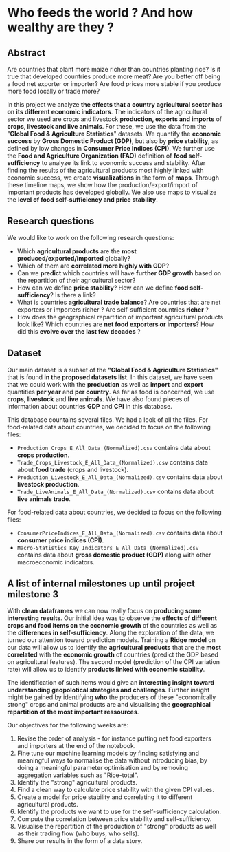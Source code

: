 # Who feeds the world ? And how wealthy are they ?

## Abstract
Are countries that plant more maize richer than countries planting rice? Is it true that developed countries produce more meat? Are you better off being a food net exporter or importer? Are food prices more stable if you produce more food locally or trade more?

In this project we analyze **the effects that a country agricultural sector has on its different economic indicators**. The indicators of the agricultural sector we used are crops and livestock **production, exports and imports** of **crops, livestock and live animals**. For these, we use the data from the "**Global Food & Agriculture Statistics**" datasets. We quantify the **economic success** by **Gross Domestic Product (GDP)**, but also by **price stability**, as defined by low changes in **Consumer Price Indices (CPI)**. We further use the **Food and Agriculture Organization (FAO)** definition of **food self-sufficiency** to analyze its link to economic success and stability. 
After finding the results of the agricultural products most highly linked with economic success, we create **visualizations** in the form of **maps**. Through these timeline maps, we show how the production/export/import of important products has developed globally. We also use maps to visualize the **level of food self-sufficiency and price stability**.

## Research questions
We would like to work on the following research questions:

- Which **agricultural products** are the **most produced/exported/imported** globally?
- Which of them are **correlated more highly with GDP**?
- Can we **predict** which countries will have **further GDP growth** based on the repartition of their agricultural sector?
- How can we define **price stability**? How can we define **food self-sufficiency**? Is there a link?
- What is countries **agricultural trade balance**? Are countries that are net exporters or importers richer ? Are self-sufficient countries **richer** ?
- How does the geographical repartition of important agricultural products look like? Which countries are **net food exporters or importers**? How did this **evolve over the last few decades** ?

## Dataset
Our main dataset is a subset of the **"Global Food & Agriculture Statistics"** that is found **in the proposed datasets list**. In this dataset, we have seen that we could work with the **production** as well as **import** and **export** quantities **per year** and **per country**. As far as food is concerned, we use **crops**, **livestock** and **live animals**. We have also found pieces of information about countries **GDP** and **CPI** in this database.

This database countains several files. We had a look of all the files. For food-related data about countries, we decided to focus on the following files:
- `Production_Crops_E_All_Data_(Normalized).csv` contains data about **crops production**.
- `Trade_Crops_Livestock_E_All_Data_(Normalized).csv` contains data about **food trade** (crops and livestock).
- `Production_Livestock_E_All_Data_(Normalized).csv` contains data about **livestock production**.
- `Trade_LiveAnimals_E_All_Data_(Normalized).csv` contains data about **live animals trade**.

For food-related data about countries, we decided to focus on the following files:
- `ConsumerPriceIndices_E_All_Data_(Normalized).csv` contains data about **consumer price indices (CPI)**.
- `Macro-Statistics_Key_Indicators_E_All_Data_(Normalized).csv` contains data about **gross domestic product (GDP)** along with other macroeconomic indicators.

## A list of internal milestones up until project milestone 3
With **clean dataframes** we can now really focus on **producing some interesting results**. Our initial idea was to observe the **effects of different crops and food items on the economic growth** of the countries as well as the **differences in self-sufficiency**. Along the exploration of the data, we turned our attention toward prediction models. Training a **Ridge model** on our data will allow us to identify the **agricultural products** that are the **most correlated** with the **economic growth** of countries (predict the GDP based on agricultural features). The second model (prediction of the CPI variation rate) will allow us to identify **products linked with economic stability**.  

The identification of such items would give an **interesting insight toward understanding geopolotical strategies and challenges**. Further insight might be gained by identifying **who** the producers of these "economically strong" crops and animal products are and visualising the **geographical repartition of the most important ressources**. 

Our objectives for the following weeks are:
1. Revise the order of analysis - for instance putting net food exporters and importers at the end of the notebook. 
2. Fine tune our machine learning models by finding satisfying and meaningful ways to normalise the data without introducing bias, by doing a meaningful parameter optimisation and by removing aggregation variables such as "Rice-total".
3. Identify the "strong" agricultural products.
4. Find a clean way to calculate price stability with the given CPI values.
5. Create a model for price stability and correlating it to different agricultural products.
6. Identify the products we want to use for the self-sufficiency calculation.
7. Compute the correlation between price stability and self-sufficiency.
8. Visualise the repartition of the production of "strong" products as well as their trading flow (who buys, who sells).
9. Share our results in the form of a data story.
